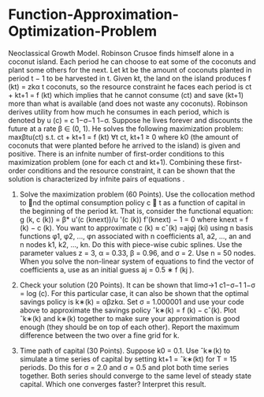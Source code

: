 # Function-Approximation-Optimization-Problem

Neoclassical Growth Model. 
Robinson Crusoe finds himself alone in a coconut island. Each period he can
choose to eat some of the coconuts and plant some others for the next. Let kt be the amount of coconuts planted in
period t − 1 to be harvested in t. Given kt, the land on the island produces f (kt) = zkα
t
coconuts, so the resource
constraint he faces each period is
ct + kt+1 = f (kt)
which implies that he cannot consume (ct) and save (kt+1) more than what is available (and does not waste any
coconuts). Robinson derives utility from how much he consumes in each period, which is denoted by u (c) = c 1−σ−1
1−σ. Suppose he lives forever and discounts the future at a rate β ∈ (0, 1). He solves the following maximization problem:
maxβtu(ct)
s.t. ct + kt+1 = f (kt) ∀t
ct, kt+1 ≥ 0
where k0 (the amount of coconuts that were planted before he arrived to the island) is given and positive. There
is an infnite number of first-order conditions to this maximization problem (one for each ct and kt+1). Combining
these first-order conditions and the resource constraint, it can be shown that the solution is characterized by infnite
pairs of equations
.
1. Solve the maximization problem (60 Points). Use the collocation method to nd the optimal consumption
policy c
∗
t as a function of capital in the beginning of the period kt. That is, consider the functional equation:
g (k, c (k)) = β* u'(c (knext))/u '(c (k)) f'(knext) − 1 = 0 
where knext = f (k) − c (k). You want to approximate
c (k) ≈ cˆ(k) =ajφj (ki)
using n basis functions φ1, φ2, ..., φn associated with n coefficients a1, a2, ..., an and n nodes k1, k2, ..., kn. Do
this with piece-wise cubic splines. Use the parameter values z = 3, α = 0.33, β = 0.96, and σ = 2. Use n = 50
nodes. When you solve the non-linear system of equations to find the vector of coefficients a, use as an initial
guess aj = 0.5 ∗ f (kj ).

2. Check your solution (20 Points). It can be shown that limσ→1
c1−σ−1
1−σ = log (c). For this particular case,
it can also be shown that the optimal savings policy is k∗(k) = αβzkα. Set σ = 1.000001 and use your code
above to approximate the savings policy ˆk∗(k) = f (k) − cˆ(k). Plot ˆk∗(k) and k∗(k) together to make sure
your approximation is good enough (they should be on top of each other). Report the maximum difference
between the two over a fine grid for k.

3. Time path of capital (30 Points). Suppose k0 = 0.1. Use ˆk∗(k) to simulate a time series of capital by
setting kt+1 = ˆk∗(kt) for T = 15 periods. Do this for σ = 2.0 and σ = 0.5 and plot both time series together.
Both series should converge to the same level of steady state capital. Which one converges faster? Interpret
this result.
